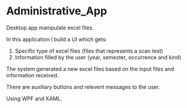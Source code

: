 # Administrative_App

Desktop app manipulate excel files.

In this application I build a UI which gets:
1) Specific type of excel files (files that represents a scan test)
2) Information filled by the user (year, semester, occurrence and kind)

The system generated a new excel files based on the input files and information received.

There are auxiliary buttons and relevent messages to the user.

Using WPF and XAML.
